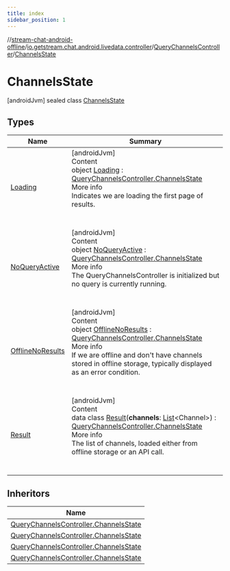```yaml
---
title: index
sidebar_position: 1
---
```

//[stream-chat-android-offline](../../../../index.md)/[io.getstream.chat.android.livedata.controller](../../index.md)/[QueryChannelsController](../index.md)/[ChannelsState](index.md)



# ChannelsState  
 [androidJvm] sealed class [ChannelsState](index.md)   


## Types  
  
|  Name |  Summary | 
|---|---|
| <a name="io.getstream.chat.android.livedata.controller/QueryChannelsController.ChannelsState.Loading///PointingToDeclaration/"></a>[Loading](Loading/index.md)| <a name="io.getstream.chat.android.livedata.controller/QueryChannelsController.ChannelsState.Loading///PointingToDeclaration/"></a>[androidJvm]  <br/>Content  <br/>object [Loading](Loading/index.md) : [QueryChannelsController.ChannelsState](index.md)  <br/>More info  <br/>Indicates we are loading the first page of results.  <br/><br/><br/>|
| <a name="io.getstream.chat.android.livedata.controller/QueryChannelsController.ChannelsState.NoQueryActive///PointingToDeclaration/"></a>[NoQueryActive](NoQueryActive/index.md)| <a name="io.getstream.chat.android.livedata.controller/QueryChannelsController.ChannelsState.NoQueryActive///PointingToDeclaration/"></a>[androidJvm]  <br/>Content  <br/>object [NoQueryActive](NoQueryActive/index.md) : [QueryChannelsController.ChannelsState](index.md)  <br/>More info  <br/>The QueryChannelsController is initialized but no query is currently running.  <br/><br/><br/>|
| <a name="io.getstream.chat.android.livedata.controller/QueryChannelsController.ChannelsState.OfflineNoResults///PointingToDeclaration/"></a>[OfflineNoResults](OfflineNoResults/index.md)| <a name="io.getstream.chat.android.livedata.controller/QueryChannelsController.ChannelsState.OfflineNoResults///PointingToDeclaration/"></a>[androidJvm]  <br/>Content  <br/>object [OfflineNoResults](OfflineNoResults/index.md) : [QueryChannelsController.ChannelsState](index.md)  <br/>More info  <br/>If we are offline and don't have channels stored in offline storage, typically displayed as an error condition.  <br/><br/><br/>|
| <a name="io.getstream.chat.android.livedata.controller/QueryChannelsController.ChannelsState.Result///PointingToDeclaration/"></a>[Result](Result/index.md)| <a name="io.getstream.chat.android.livedata.controller/QueryChannelsController.ChannelsState.Result///PointingToDeclaration/"></a>[androidJvm]  <br/>Content  <br/>data class [Result](Result/index.md)(**channels**: [List](https://kotlinlang.org/api/latest/jvm/stdlib/kotlin.collections/-list/index.html)&lt;Channel&gt;) : [QueryChannelsController.ChannelsState](index.md)  <br/>More info  <br/>The list of channels, loaded either from offline storage or an API call.  <br/><br/><br/>|


## Inheritors  
  
|  Name | 
|---|
| <a name="io.getstream.chat.android.livedata.controller/QueryChannelsController.ChannelsState.NoQueryActive///PointingToDeclaration/"></a>[QueryChannelsController.ChannelsState](NoQueryActive/index.md)|
| <a name="io.getstream.chat.android.livedata.controller/QueryChannelsController.ChannelsState.Loading///PointingToDeclaration/"></a>[QueryChannelsController.ChannelsState](Loading/index.md)|
| <a name="io.getstream.chat.android.livedata.controller/QueryChannelsController.ChannelsState.OfflineNoResults///PointingToDeclaration/"></a>[QueryChannelsController.ChannelsState](OfflineNoResults/index.md)|
| <a name="io.getstream.chat.android.livedata.controller/QueryChannelsController.ChannelsState.Result///PointingToDeclaration/"></a>[QueryChannelsController.ChannelsState](Result/index.md)|

